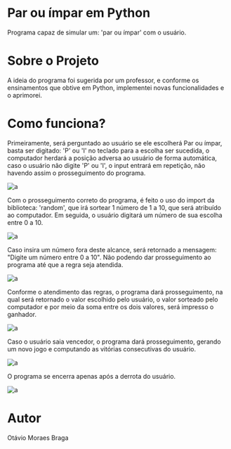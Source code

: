 # Par ou ímpar em Python
Programa capaz de simular um: 'par ou ímpar' com o usuário.

# Sobre o Projeto
A ideia do programa foi sugerida por um professor, e conforme os ensinamentos que obtive em Python, implementei novas funcionalidades e o aprimorei.


# Como funciona?
Primeiramente, será perguntado ao usuário se ele escolherá Par ou ímpar, basta ser digitado: 'P' ou 'I' no teclado para a escolha ser sucedida, o computador herdará a posição adversa ao usuário de forma automática, caso o usuário não digite 'P' ou 'I', o input entrará em repetição, não havendo assim o prosseguimento do programa.

![a](https://user-images.githubusercontent.com/84475339/165332047-bcc8283b-2066-4413-b50f-e10e1df5a715.png)

Com o prosseguimento correto do programa, é feito o uso do import da biblioteca: 'random', que irá sortear 1 número de 1 a 10, que será atribuído ao computador. Em seguida, o usuário digitará um número de sua escolha entre 0 a 10.

![a](https://user-images.githubusercontent.com/84475339/165328280-8668c390-57c1-400b-b6eb-787155e976ca.png)

Caso insira um número fora deste alcance, será retornado a mensagem: "Digite um número entre 0 a 10". Não podendo dar prosseguimento ao programa até que a regra seja atendida. 

![a](https://user-images.githubusercontent.com/84475339/165328765-04edf622-b78b-479d-bf30-233740ed5dfd.png)

Conforme o atendimento das regras, o programa dará prosseguimento, na qual será retornado o valor escolhido pelo usuário, o valor sorteado pelo computador e por meio da soma entre os dois valores, será impresso o ganhador. 

![a](https://user-images.githubusercontent.com/84475339/165329153-e38f2991-14d7-4c7b-b2e9-2ad3c94a8131.png)


Caso o usuário saia vencedor, o programa dará prosseguimento, gerando um novo jogo e computando as vitórias consecutivas do usuário.


![a](https://user-images.githubusercontent.com/84475339/165329836-b40aea13-4bd5-4212-8308-e18a80ceb652.png)


O programa se encerra apenas após a derrota do usuário.

![a](https://user-images.githubusercontent.com/84475339/165330035-8a4de6d9-ac35-4f90-89a7-af8939dd1dff.png)


# Autor
Otávio Moraes Braga



